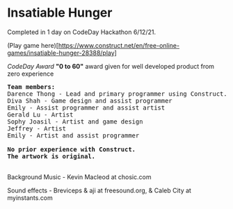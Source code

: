 # Insatiable Hunger

Completed in 1 day on CodeDay Hackathon 6/12/21.

(Play game here)[https://www.construct.net/en/free-online-games/insatiable-hunger-28388/play]

*CodeDay Award* <strong>"0 to 60"</strong> award given for well developed product from zero experience 

<pre>
<strong>Team members:</strong>
Darence Thong - Lead and primary programmer using Construct.
Diva Shah - Game design and assist programmer
Emily - Assist programmer and assist artist
Gerald Lu - Artist
Sophy Joasil - Artist and game design
Jeffrey - Artist
Emily - Artist and assist programmer

<strong>No prior experience with Construct.
The artwork is original.</strong>
</pre>
<br>
Background Music - Kevin Macleod at chosic.com

Sound effects - Breviceps & aji at freesound.org, & Caleb City at myinstants.com

